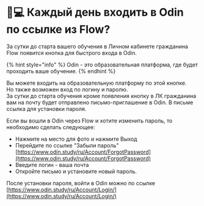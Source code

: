 # 🧑💻 Каждый день входить в Odin по ссылке из Flow?

За сутки до старта вашего обучения в Личном кабинете гражданина Flow появится кнопка для быстрого входа в Odin.

{% hint style="info" %}
Odin - это образовательная платформа, где будет проходить ваше обучение.
{% endhint %}

Вы можете входить на образовательную платформу по этой кнопке.\
Но также возможен вход по логину и паролю.\
За сутки до старта обучения кроме появления кнопку в ЛК гражданина вам на почту будет отправлено письмо-приглашение в Odin. В письме ссылка для установки пароля.

Если вы вошли в Odin через Flow и хотите изменить пароль, то необходимо сделать следующее:

* Нажмите на место для фото и нажмите Выход
* Перейдите по ссылке "Забыли пароль" [https://www.odin.study/ru/Account/ForgotPassword](https://www.odin.study/ru/Account/ForgotPassword) &#x20;
* Введите логин - ваша почта
* Откройте письмо и установите новый пароль.&#x20;

После установки пароля, войти в Odin можно по ссылке [https://www.odin.study/ru/Account/Login/](https://www.odin.study/ru/Account/Login/)

